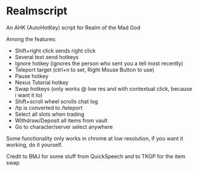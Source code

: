 Realmscript
===========

An AHK (AutoHotKey) script for Realm of the Mad God

Among the features:
* Shift+right click sends right click
* Several text send hotkeys
* Ignore hotkey (ignores the person who sent you a tell most recently)
* Teleport target (ctrl+n to set, Right Mouse Button to use)
* Pause hotkey
* Nexus Tutorial hotkey
* Swap hotkeys (only works @ low res and with contextual click, because i want it to)
* Shift+scroll wheel scrolls chat log
* /tp is converted to /teleport 
* Select all slots when trading
* Withdraw/Deposit all items from vault
* Go to character/server select anywhere

Some functionality only works in chrome at low resolution, if you want it working, do it yourself.

Credit to BMJ for some stuff from QuickSpeech and to TKGP for the item swap